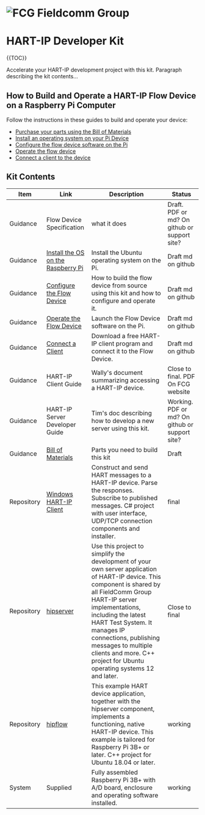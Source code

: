 ![FCG](https://avatars0.githubusercontent.com/u/26013747?s=100&v=4) Fieldcomm Group
=====================

# HART-IP Developer Kit
{{TOC}}

Accelerate your HART-IP development project with this kit. Paragraph describing the kit contents…

## How to Build and Operate a HART-IP Flow Device on a Raspberry Pi Computer

Follow the instructions in these guides to build and operate your device:
* [Purchase your parts using the Bill of Materials](https://github.com/FieldCommGroup/HART-IP-Developer-Kit/blob/master/doc/Bill%20of%20Materials.md)
* [Install an operating system on your Pi Device](https://github.com/FieldCommGroup/HART-IP-Developer-Kit/blob/master/doc/Install%20OS.md)
* [Configure the flow device software on the Pi](https://github.com/FieldCommGroup/HART-IP-Developer-Kit/blob/master/doc/Configure%20the%20Flow%20Device.md)
* [Operate the flow device](https://github.com/FieldCommGroup/HART-IP-Developer-Kit/blob/master/doc/Operate%20the%20Flow%20Device.md)
* [Connect a client to the device](https://github.com/FieldCommGroup/HART-IP-Developer-Kit/blob/master/doc/Connect%20a%20Client.md)

## Kit Contents

| **Item** | **Link** | **Description** | **Status**|
|----------|----------|-----------------|-----------|
| Guidance | Flow Device Specification | what it does |  Draft.  PDF or md?  On github or support site?|
| Guidance | [Install the OS on the Raspberry Pi](https://github.com/FieldCommGroup/HART-IP-Developer-Kit/blob/master/doc/Install%20OS.md) | Install the Ubuntu operating system on the Pi.| Draft md on github |
| Guidance | [Configure the Flow Device](https://github.com/FieldCommGroup/HART-IP-Developer-Kit/blob/master/doc/Configure%20the%20Flow%20Device.md) | How to build the flow device from source using this kit and how to configure and operate it.| Draft md on github |
| Guidance | [Operate the Flow Device](https://github.com/FieldCommGroup/HART-IP-Developer-Kit/blob/master/doc/Operate%20the%20Flow%20Device.md) | Launch the Flow Device software on the Pi.| Draft md on github |
| Guidance | [Connect a Client](https://github.com/FieldCommGroup/HART-IP-Developer-Kit/blob/master/doc/Connect%20a%20Client.md) | Download a free HART-IP client program and connect it to the Flow Device.| Draft md on github |
| Guidance | HART-IP Client Guide | Wally's document summarizing accessing a HART-IP device.|    Close to final.  PDF  On FCG website|
| Guidance | HART-IP Server Developer Guide | Tim's doc describing how to develop a new server using this kit. | Working.  PDF or md?  On github or support site?|
| Guidance | [Bill of Materials](https://github.com/FieldCommGroup/HART-IP-Developer-Kit/blob/master/doc/Bill%20of%20Materials.md) | Parts you need to build this kit | Draft |
|Repository| [Windows HART-IP Client](https://github.com/FieldCommGroup/WindowsHartIpClient) | Construct and send HART messages to a HART-IP device. Parse the responses. Subscribe to published messages. C\# project with user interface, UDP/TCP connection components and installer.| final|
|Repository| [hipserver](https://github.com/FieldCommGroup/hipserver)| Use this project to simplify the development of your own server application of HART-IP device. This component is shared by all FieldComm Group HART-IP server implementations, including the latest HART Test System. It manages IP connections, publishing messages to multiple clients and more. C++ project for Ubuntu operating systems 12 and later. | Close to final |
|Repository| [hipflow](https://github.com/FieldCommGroup/hipflow)    | This example HART device application, together with the hipserver component, implements a functioning, native HART-IP device. This example is tailored for Raspberry Pi 3B+ or later. C++ project for Ubuntu 18.04 or later. | working|
| System | Supplied | Fully assembled Raspberry Pi 3B+ with A/D board, enclosure and operating software installed. | working |




